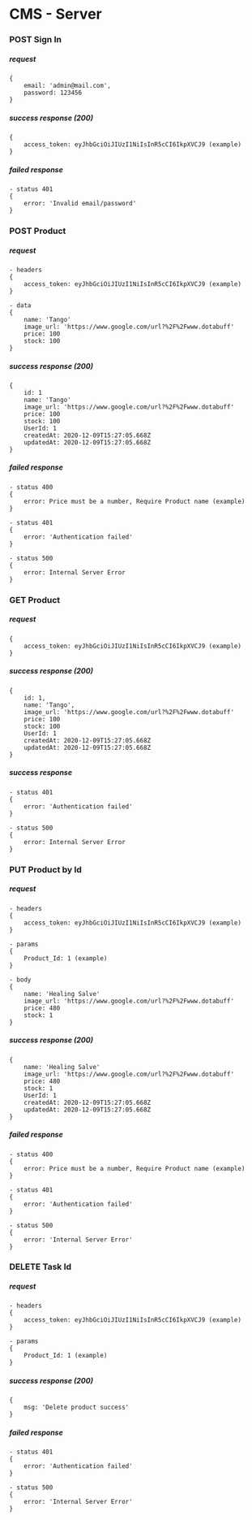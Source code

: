 # CMS - Server

### POST Sign In

##### request

```
{
	email: 'admin@mail.com',
	password: 123456
}
```

##### success response (200)

```
{
	access_token: eyJhbGciOiJIUzI1NiIsInR5cCI6IkpXVCJ9 (example)
}
```

##### failed response 

```
- status 401
{
	error: 'Invalid email/password'
}
```

### POST Product

##### request

```
- headers
{
	access_token: eyJhbGciOiJIUzI1NiIsInR5cCI6IkpXVCJ9 (example)
}

- data
{
	name: 'Tango'
	image_url: 'https://www.google.com/url?%2F%2Fwww.dotabuff'
	price: 100
	stock: 100
}
```

##### success response (200)

```
{
	id: 1
	name: 'Tango'
	image_url: 'https://www.google.com/url?%2F%2Fwww.dotabuff'
	price: 100
	stock: 100
	UserId: 1
	createdAt: 2020-12-09T15:27:05.668Z
	updatedAt: 2020-12-09T15:27:05.668Z
}
```

##### failed response 

```
- status 400
{
	error: Price must be a number, Require Product name (example)
}

- status 401
{
	error: 'Authentication failed'
}

- status 500
{
	error: Internal Server Error
}
```

### GET Product

##### request

```
{
	access_token: eyJhbGciOiJIUzI1NiIsInR5cCI6IkpXVCJ9 (example)
}
```

##### success response (200)

```
{
	id: 1,
	name: 'Tango',
	image_url: 'https://www.google.com/url?%2F%2Fwww.dotabuff'
	price: 100
	stock: 100
	UserId: 1
	createdAt: 2020-12-09T15:27:05.668Z
	updatedAt: 2020-12-09T15:27:05.668Z
}
```

##### success response

```
- status 401
{
	error: 'Authentication failed'
}

- status 500
{
	error: Internal Server Error
}
```

### PUT Product by Id

##### request

```
- headers
{
	access_token: eyJhbGciOiJIUzI1NiIsInR5cCI6IkpXVCJ9 (example)
}

- params
{
	Product_Id: 1 (example)
}

- body
{
	name: 'Healing Salve'
	image_url: 'https://www.google.com/url?%2F%2Fwww.dotabuff'
	price: 480
	stock: 1
}
```

##### success response (200)

```
{
	name: 'Healing Salve'
	image_url: 'https://www.google.com/url?%2F%2Fwww.dotabuff'
	price: 480
	stock: 1
	UserId: 1
	createdAt: 2020-12-09T15:27:05.668Z
	updatedAt: 2020-12-09T15:27:05.668Z
}
```

##### failed response 

```
- status 400
{
	error: Price must be a number, Require Product name (example)
}

- status 401
{
	error: 'Authentication failed'
}

- status 500
{
	error: 'Internal Server Error'
}
```

### DELETE Task Id

##### request

```
- headers
{
	access_token: eyJhbGciOiJIUzI1NiIsInR5cCI6IkpXVCJ9 (example)
}

- params
{
	Product_Id: 1 (example)
}
```

##### success response (200)

```
{
	msg: 'Delete product success'
}
```

##### failed response

```
- status 401
{
	error: 'Authentication failed'
}

- status 500
{
	error: 'Internal Server Error'
}
```

